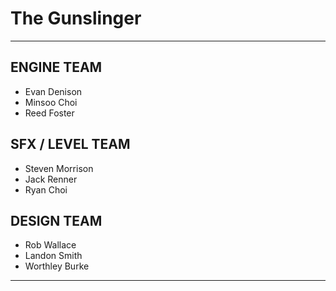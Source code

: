 # The Gunslinger
---
## ENGINE TEAM

- Evan Denison
- Minsoo Choi
- Reed Foster

## SFX / LEVEL TEAM

- Steven Morrison
- Jack Renner
- Ryan Choi

## DESIGN TEAM

- Rob Wallace
- Landon Smith
- Worthley Burke

---
